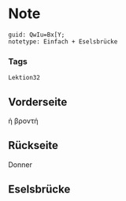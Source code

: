 # Note
```
guid: QwIu=Bx[Y;
notetype: Einfach + Eselsbrücke
```

### Tags
```
Lektion32
```

## Vorderseite
ἡ βροντή

## Rückseite
Donner

## Eselsbrücke

